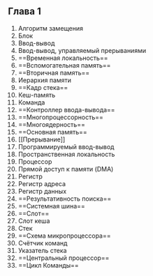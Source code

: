 ## Глава 1

1. Алгоритм замещения 
2. Блок
3. Ввод-вывод
4. Ввод-вывод, управляемый прерываниями 
5. ==Временная локальность==
6. ==Вспомогательная память==
7. ==Вторичная память==
8. Иерархия памяти
9. ==Кадр стека==
10. Кеш-память
11. Команда
12. ==Контроллер ввода-вывода==
13. ==Многопроцессорность==
14. ==Многоядерность==
15. ==Основная память==
16. [[Прерывание]]
17. Программируемый ввод-вывод
18. Пространственная локальность
19. Процессор
20. Прямой доступ к памяти (DMA)
21. Регистр 
22. Регистр адреса
23. Регистр данных
24. ==Результативность поиска==
25. ==Системная шина==
26. ==Слот==
27. Слот кеша
28. Стек
29. ==Схема микропроцессора==
30. Счётчик команд
31. Указатель стека
32. ==Центральный процессор==
33. ==Цикл Команды==
